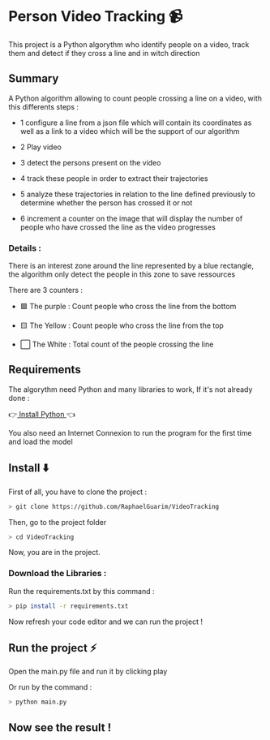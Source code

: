 # Person Video Tracking 📹

This project is a Python algorythm who identify people on a video, track them and detect if they cross a line and in witch direction

## Summary

A Python algorithm allowing to count people crossing a line on a video, with this differents steps : 

- 1 configure a line from a json file which will contain its coordinates as well as a link to a video which will be the support of our algorithm

- 2 Play video

- 3 detect the persons present on the video

- 4 track these people in order to extract their trajectories

- 5 analyze these trajectories in relation to the line defined previously to determine whether the person has crossed it or not

- 6 increment a counter on the image that will display the number of people who have crossed the line as the video progresses

### Details :

There is an interest zone around the line represented by a blue rectangle, the algorithm only detect the people in this zone to save ressources

There are 3 counters : 

- 🟪 The purple : Count people who cross the line from the bottom

- 🟨 The Yellow : Count people who cross the line from the top

- ⬜ The White : Total count of the people crossing the line

## Requirements

The algorythm need Python and many libraries to work, 
If it's not already done :
 
👉[ Install Python ](https://https://www.python.org/downloads/)👈

You also need an Internet Connexion to run the program for the first time and load the model 



## Install ⬇️

 First of all, you have to clone the project :

```bash
> git clone https://github.com/RaphaelGuarim/VideoTracking
```

Then, go to the project folder

```bash
> cd VideoTracking
`````
Now, you are in the project.

### Download the Libraries : 

Run the requirements.txt by this command :

```bash
> pip install -r requirements.txt
```

Now refresh your code editor and we can run the project ! 


## Run the project ⚡

Open the main.py file and run it by clicking play

Or run by the command :

```bash
> python main.py
```


## Now see the result !